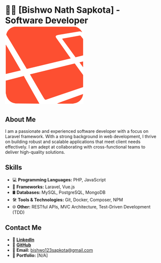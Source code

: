# 👨‍💻 [Bishwo Nath Sapkota] - Software Developer ![Laravel Icon](https://raw.githubusercontent.com/devicons/devicon/master/icons/laravel/laravel-plain.svg)


## About Me
I am a passionate and experienced software developer with a focus on Laravel framework. With a strong background in web development, I thrive on building robust and scalable applications that meet client needs effectively. I am adept at collaborating with cross-functional teams to deliver high-quality solutions.

## Skills
- 💻 **Programming Languages:** PHP, JavaScript
- 🚀 **Frameworks:** Laravel, Vue.js
- 🛢️ **Databases:** MySQL, PostgreSQL, MongoDB
- 🛠️ **Tools & Technologies:** Git, Docker, Composer, NPM
- 🌐 **Other:** RESTful APIs, MVC Architecture, Test-Driven Development (TDD)

## Contact Me
- 💼  [**LinkedIn**](https://www.linkedin.com/in/bishwo-sapkota-86898a199)
- 🐙  [**GitHub**](https://www.github.com/bishwozz)
- 📧 **Email:** [bishwo123sapkota@gmail.com](mailto:bishwo123sapkota@gmail.com)
- 🔗 **Portfolio:** [N/A]
